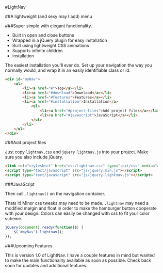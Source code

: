 #LightNav

##A lightweight (and sexy may I add) menu

###Super simple with elegant functionality.

- Built in open and close buttons
- Wrapped in a jQuery plugin for easy installation
- Built using lightweight CSS animations
- Supports infinite children
- Installation

The easiest installation you'll ever do. Set up your navigation the way you normally would, and wrap it in an easily identifiable class or id.

```html
<div id="myNav">
    <ul>
        <li><a href="#">Top</a></li>
        <li><a href="#download">Download</a></li>
        <li><a href="#features">Features</a></li>
        <li><a href="#installation">Installation</a>
            <ul>
                <li><a href="#project-files">Add project files</a></li>
                <li><a href="#javascript">JavaScript</a></li>
            </ul>
        </li>
    </ul>
</div>
```

###Add project files

Just copy `lightnav.css` and `jquery.lightnav.js` into your project. Make sure you also include jQuery.

```html
<link rel="stylesheet" href="css/lightnav.css" type="text/css" media="all" />
<script type="text/javascript" src="js/jquery.min.js"></script>
<script type="text/javascript" src="js/jquery.lightnav.js"></script>
```

###JavaScript

Then call `.lightnav()` on the navigation container.

Thats it! Minor css tweaks may need to be made. `.lightnav` may need a modified margin and float in order to make the hamburger button cooperate with your design. Colors can easily be changed with css to fit your color scheme.

```javascript
jQuery(document).ready(function($) {
    $('#myNav').lightnav();
});
```

###Upcoming Features

This is version 1.0 of LightNav. I have a couple features in mind but wanted to make the main functionality available as soon as possible. Check back soon for updates and additional features.
